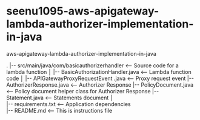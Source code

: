 # seenu1095-aws-apigateway-lambda-authorizer-implementation-in-java
aws-apigateway-lambda-authorizer-implementation-in-java

.
|-- src/main/java/com/basicauthorizerhandler                 <-- Source code for a lambda function
│   |-- BasicAuthorizationHandler.java                       <-- Lambda function code
│   |-- APIGatewayProxyRequestEvent .java                    <-- Proxy request event
    |-- AuthorizerResponse.java                              <-- Authorizer Response 
    |-- PolicyDocument.java                                  <-- Policy document helper class for Authorizer Response 
    |-- Statement.java                                       <-- Statements document
│   
|-- requirements.txt                                         <-- Application dependencies                  
|-- README.md                                                <-- This is instructions file
